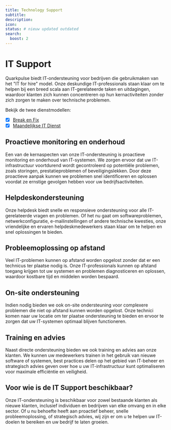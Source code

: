 ```yaml
---
title: Technology Support
subtitle:
description:
icon:
status: # nieuw updated outdated
search:
  boost: 2 
---
```


# IT Support

Quarkpulse biedt IT-ondersteuning voor bedrijven die gebruikmaken van het "IT for hire" model. Onze deskundige IT-professionals staan klaar om te helpen bij een breed scala aan IT-gerelateerde taken en uitdagingen, waardoor klanten zich kunnen concentreren op hun kernactiviteiten zonder zich zorgen te maken over technische problemen.

Bekijk de twee dienstmodellen:

- [x] [Break en Fix](./Dienstverlening/Diensten/Break-en-Fix/)
- [x] [Maandelijkse IT Dienst](./Dienstverlening/Diensten/QMS/)

## Proactieve monitoring en onderhoud

Een van de kernaspecten van onze IT-ondersteuning is proactieve monitoring en onderhoud van IT-systemen. We zorgen ervoor dat uw IT-infrastructuur voortdurend wordt gecontroleerd op potentiële problemen, zoals storingen, prestatieproblemen of beveiligingslekken. Door deze proactieve aanpak kunnen we problemen snel identificeren en oplossen voordat ze ernstige gevolgen hebben voor uw bedrijfsactiviteiten.

## Helpdeskondersteuning

Onze helpdesk biedt snelle en responsieve ondersteuning voor alle IT-gerelateerde vragen en problemen. Of het nu gaat om softwareproblemen, netwerkconfiguratie, e-mailinstellingen of andere technische kwesties, onze vriendelijke en ervaren helpdeskmedewerkers staan klaar om te helpen en snel oplossingen te bieden.

## Probleemoplossing op afstand

Veel IT-problemen kunnen op afstand worden opgelost zonder dat er een technicus ter plaatse nodig is. Onze IT-professionals kunnen op afstand toegang krijgen tot uw systemen en problemen diagnosticeren en oplossen, waardoor kostbare tijd en middelen worden bespaard.

## On-site ondersteuning

Indien nodig bieden we ook on-site ondersteuning voor complexere problemen die niet op afstand kunnen worden opgelost. Onze technici komen naar uw locatie om ter plaatse ondersteuning te bieden en ervoor te zorgen dat uw IT-systemen optimaal blijven functioneren.

## Training en advies

Naast directe ondersteuning bieden we ook training en advies aan onze klanten. We kunnen uw medewerkers trainen in het gebruik van nieuwe software of systemen, best practices delen op het gebied van IT-beheer en strategisch advies geven over hoe u uw IT-infrastructuur kunt optimaliseren voor maximale efficiëntie en veiligheid.

## Voor wie is de IT Support beschikbaar?

Onze IT-ondersteuning is beschikbaar voor zowel bestaande klanten als nieuwe klanten, inclusief individuen en bedrijven van elke omvang en in elke sector. Of u nu behoefte heeft aan proactief beheer, snelle probleemoplossing, of strategisch advies, wij zijn er om u te helpen uw IT-doelen te bereiken en uw bedrijf te laten groeien.
